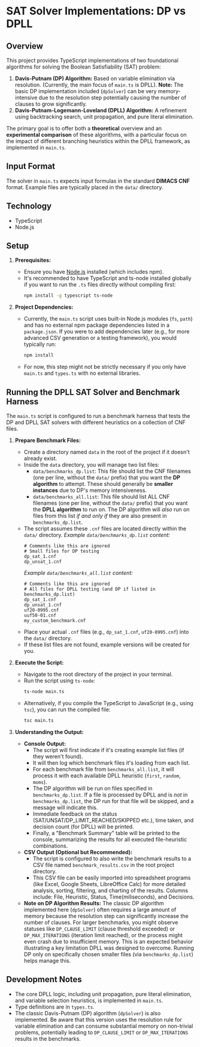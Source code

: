 # SAT Solver Implementations: DP vs DPLL

## Overview

This project provides TypeScript implementations of two foundational algorithms for solving the Boolean Satisfiability (SAT) problem:

1.  **Davis-Putnam (DP) Algorithm:** Based on variable elimination via resolution. (Currently, the main focus of `main.ts` is DPLL). **Note:** The basic DP implementation included (`dpSolver`) can be very memory-intensive due to the resolution step potentially causing the number of clauses to grow significantly.
2.  **Davis-Putnam-Logemann-Loveland (DPLL) Algorithm:** A refinement using backtracking search, unit propagation, and pure literal elimination.

The primary goal is to offer both a **theoretical** overview and an **experimental comparison** of these algorithms, with a particular focus on the impact of different branching heuristics within the DPLL framework, as implemented in `main.ts`.

## Input Format

The solver in `main.ts` expects input formulas in the standard **DIMACS CNF** format. Example files are typically placed in the `data/` directory.

## Technology

*   TypeScript
*   Node.js

## Setup

1.  **Prerequisites:**
    *   Ensure you have [Node.js](https://nodejs.org/) installed (which includes npm).
    *   It's recommended to have TypeScript and ts-node installed globally if you want to run the `.ts` files directly without compiling first:
        ```bash
        npm install -g typescript ts-node
        ```

2.  **Project Dependencies:**
    *   Currently, the `main.ts` script uses built-in Node.js modules (`fs`, `path`) and has no external npm package dependencies listed in a `package.json`. If you were to add dependencies later (e.g., for more advanced CSV generation or a testing framework), you would typically run:
        ```bash
        npm install
        ```
    *   For now, this step might not be strictly necessary if you only have `main.ts` and `types.ts` with no external libraries.

## Running the DPLL SAT Solver and Benchmark Harness

The `main.ts` script is configured to run a benchmark harness that tests the DP and DPLL SAT solvers with different heuristics on a collection of CNF files.

1.  **Prepare Benchmark Files:**
    *   Create a directory named `data` in the root of the project if it doesn't already exist.
    *   Inside the `data` directory, you will manage two list files:
        *   `data/benchmarks_dp.list`: This file should list the CNF filenames (one per line, without the `data/` prefix) that you want the **DP algorithm** to attempt. These should generally be **smaller instances** due to DP's memory intensiveness.
        *   `data/benchmarks_all.list`: This file should list ALL CNF filenames (one per line, without the `data/` prefix) that you want the **DPLL algorithm** to run on. The DP algorithm will *also* run on files from this list *if and only if* they are also present in `benchmarks_dp.list`.
    *   The script assumes these `.cnf` files are located directly within the `data/` directory.
        *Example `data/benchmarks_dp.list` content:*
        ```
        # Comments like this are ignored
        # Small files for DP testing
        dp_sat_1.cnf
        dp_unsat_1.cnf
        ```
        *Example `data/benchmarks_all.list` content:*
        ```
        # Comments like this are ignored
        # All files for DPLL testing (and DP if listed in benchmarks_dp.list)
        dp_sat_1.cnf
        dp_unsat_1.cnf
        uf20-0995.cnf
        uuf50-01.cnf
        my_custom_benchmark.cnf
        ```
    *   Place your actual `.cnf` files (e.g., `dp_sat_1.cnf`, `uf20-0995.cnf`) into the `data/` directory.
    *   If these list files are not found, example versions will be created for you.

2.  **Execute the Script:**
    *   Navigate to the root directory of the project in your terminal.
    *   Run the script using `ts-node`:
        ```bash
        ts-node main.ts
        ```
    *   Alternatively, if you compile the TypeScript to JavaScript (e.g., using `tsc`), you can run the compiled file:
        ```bash
        tsc main.ts
        ```

3.  **Understanding the Output:**
    *   **Console Output:**
        *   The script will first indicate if it's creating example list files (if they weren't found).
        *   It will then log which benchmark files it's loading from each list.
        *   For each benchmark file from `benchmarks_all.list`, it will process it with each available DPLL heuristic (`first`, `random`, `moms`).
        *   The DP algorithm will be run on files specified in `benchmarks_dp.list`. If a file is processed by DPLL and is *not* in `benchmarks_dp.list`, the DP run for that file will be skipped, and a message will indicate this.
        *   Immediate feedback on the status (SAT/UNSAT/DP_LIMIT_REACHED/SKIPPED etc.), time taken, and decision count (for DPLL) will be printed.
        *   Finally, a "Benchmark Summary" table will be printed to the console, summarizing the results for all executed file-heuristic combinations.
    *   **CSV Output (Optional but Recommended):**
        *   The script is configured to also write the benchmark results to a CSV file named `benchmark_results.csv` in the root project directory.
        *   This CSV file can be easily imported into spreadsheet programs (like Excel, Google Sheets, LibreOffice Calc) for more detailed analysis, sorting, filtering, and charting of the results. Columns include: File, Heuristic, Status, Time(miliseconds), and Decisions.
    *   **Note on DP Algorithm Results:** The classic DP algorithm implemented here (`dpSolver`) often requires a large amount of memory because the resolution step can significantly increase the number of clauses. For larger benchmarks, you might observe statuses like `DP_CLAUSE_LIMIT` (clause threshold exceeded) or `DP_MAX_ITERATIONS` (iteration limit reached), or the process might even crash due to insufficient memory. This is an expected behavior illustrating a key limitation DPLL was designed to overcome. Running DP only on specifically chosen smaller files (via `benchmarks_dp.list`) helps manage this.

## Development Notes

*   The core DPLL logic, including unit propagation, pure literal elimination, and variable selection heuristics, is implemented in `main.ts`.
*   Type definitions are in `types.ts`.
*   The classic Davis-Putnam (DP) algorithm (`dpSolver`) is also implemented. Be aware that this version uses the resolution rule for variable elimination and can consume substantial memory on non-trivial problems, potentially leading to `DP_CLAUSE_LIMIT` or `DP_MAX_ITERATIONS` results in the benchmarks.